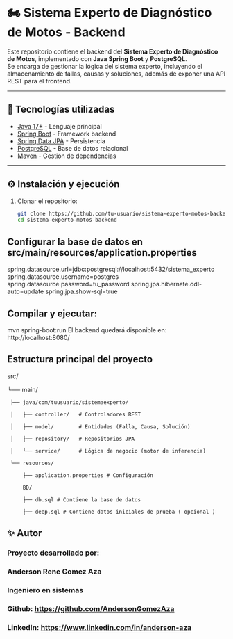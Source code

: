 # 🏍️ Sistema Experto de Diagnóstico de Motos - Backend

Este repositorio contiene el backend del **Sistema Experto de Diagnóstico de Motos**, implementado con **Java Spring Boot** y **PostgreSQL**.  
Se encarga de gestionar la lógica del sistema experto, incluyendo el almacenamiento de fallas, causas y soluciones, además de exponer una API REST para el frontend.

---

## 🚀 Tecnologías utilizadas
- [Java 17+](https://openjdk.org/) - Lenguaje principal
- [Spring Boot](https://spring.io/projects/spring-boot) - Framework backend
- [Spring Data JPA](https://spring.io/projects/spring-data-jpa) - Persistencia
- [PostgreSQL](https://www.postgresql.org/) - Base de datos relacional
- [Maven](https://maven.apache.org/) - Gestión de dependencias

---

## ⚙️ Instalación y ejecución

1. Clonar el repositorio:
   ```bash
   git clone https://github.com/tu-usuario/sistema-experto-motos-backend.git
   cd sistema-experto-motos-backend

## Configurar la base de datos en src/main/resources/application.properties

spring.datasource.url=jdbc:postgresql://localhost:5432/sistema_experto
spring.datasource.username=postgres
spring.datasource.password=tu_password
spring.jpa.hibernate.ddl-auto=update
spring.jpa.show-sql=true

## Compilar y ejecutar:
mvn spring-boot:run
El backend quedará disponible en: http://localhost:8080/

## Estructura principal del proyecto
src/

 └── main/
     
     ├── java/com/tuusuario/sistemaexperto/
     
     │   ├── controller/   # Controladores REST
     
     │   ├── model/        # Entidades (Falla, Causa, Solución)
     
     │   ├── repository/   # Repositorios JPA
     
     │   └── service/      # Lógica de negocio (motor de inferencia)
     
     └── resources/
     
         ├── application.properties # Configuración
     
         BD/
     
         ├── db.sql # Contiene la base de datos
     
         ├── deep.sql # Contiene datos iniciales de prueba ( opcional )
        
## ✨ Autor

### Proyecto desarrollado por:
### Anderson Rene Gomez Aza
### Ingeniero en sistemas
### Github: https://github.com/AndersonGomezAza
### LinkedIn: https://www.linkedin.com/in/anderson-aza